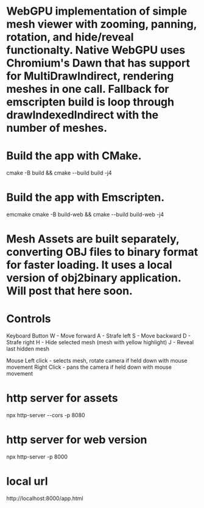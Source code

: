 # WebGPU implementation of simple mesh viewer with zooming, panning, rotation, and hide/reveal functionalty. Native WebGPU uses Chromium's Dawn that has support for MultiDrawIndirect, rendering meshes in one call. Fallback for emscripten build is loop through drawIndexedIndirect with the number of meshes.

# Build the app with CMake.
cmake -B build && cmake --build build -j4

# Build the app with Emscripten.
emcmake cmake -B build-web && cmake --build build-web -j4

# Mesh Assets are built separately, converting OBJ files to binary format for faster loading. It uses a local version of obj2binary application. Will post that here soon.

# Controls
Keyboard Button
    W - Move forward
    A - Strafe left
    S - Move backward
    D - Strafe right
    H - Hide selected mesh (mesh with yellow highlight)
    J - Reveal last hidden mesh

Mouse
    Left click - selects mesh, rotate camera if held down with mouse movement 
    Right Click - pans the camera if held down with mouse movement 

# http server for assets
npx http-server --cors -p 8080

# http server for web version
npx http-server -p 8000

# local url
http://localhost:8000/app.html
